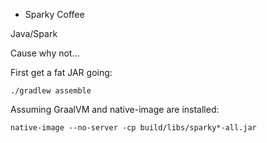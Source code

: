 * Sparky Coffee

Java/Spark

Cause why not...

First get a fat JAR going:
```
./gradlew assemble
```
Assuming GraalVM and native-image are installed:
```
native-image --no-server -cp build/libs/sparky*-all.jar
```